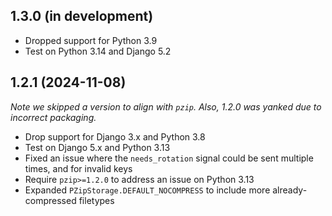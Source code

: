 ## 1.3.0 (in development)

* Dropped support for Python 3.9
* Test on Python 3.14 and Django 5.2


## 1.2.1 (2024-11-08)

*Note we skipped a version to align with `pzip`. Also, 1.2.0 was yanked due to incorrect
packaging.*

* Drop support for Django 3.x and Python 3.8
* Test on Django 5.x and Python 3.13
* Fixed an issue where the `needs_rotation` signal could be sent multiple times, and for
  invalid keys
* Require `pzip>=1.2.0` to address an issue on Python 3.13
* Expanded `PZipStorage.DEFAULT_NOCOMPRESS` to include more already-compressed filetypes
